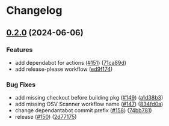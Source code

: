 # Changelog

## [0.2.0](https://github.com/prgres/clickup-tui/compare/0.1.13...v0.2.0) (2024-06-06)


### Features

* add dependabot for actions ([#151](https://github.com/prgres/clickup-tui/issues/151)) ([71ca89d](https://github.com/prgres/clickup-tui/commit/71ca89deb02a39a77dcc4dba1c687259f4b3918d))
* add release-please workflow ([ed9f174](https://github.com/prgres/clickup-tui/commit/ed9f1749e08363b114c361c32096ef336f174143))


### Bug Fixes

* add missing checkout before building pkg ([#149](https://github.com/prgres/clickup-tui/issues/149)) ([a1d38b3](https://github.com/prgres/clickup-tui/commit/a1d38b3e39fbb8a74267b77894f06c53b796236c))
* add missing OSV Scanner workflow name ([#147](https://github.com/prgres/clickup-tui/issues/147)) ([834fd0a](https://github.com/prgres/clickup-tui/commit/834fd0a0fb4fc56e07210d5d1734e325f80a1493))
* change dependantabot commit prefix ([#158](https://github.com/prgres/clickup-tui/issues/158)) ([74bb781](https://github.com/prgres/clickup-tui/commit/74bb781bfebc38531fd55cf6c423068f83b7b94f))
* release ([#150](https://github.com/prgres/clickup-tui/issues/150)) ([2d77175](https://github.com/prgres/clickup-tui/commit/2d7717535045b8c856fe54c9abac1a3fab81c3ea))
